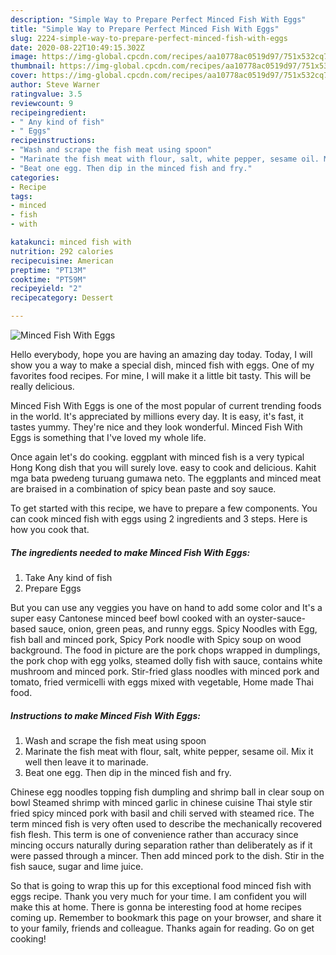 ```yaml
---
description: "Simple Way to Prepare Perfect Minced Fish With Eggs"
title: "Simple Way to Prepare Perfect Minced Fish With Eggs"
slug: 2224-simple-way-to-prepare-perfect-minced-fish-with-eggs
date: 2020-08-22T10:49:15.302Z
image: https://img-global.cpcdn.com/recipes/aa10778ac0519d97/751x532cq70/minced-fish-with-eggs-recipe-main-photo.jpg
thumbnail: https://img-global.cpcdn.com/recipes/aa10778ac0519d97/751x532cq70/minced-fish-with-eggs-recipe-main-photo.jpg
cover: https://img-global.cpcdn.com/recipes/aa10778ac0519d97/751x532cq70/minced-fish-with-eggs-recipe-main-photo.jpg
author: Steve Warner
ratingvalue: 3.5
reviewcount: 9
recipeingredient:
- " Any kind of fish"
- " Eggs"
recipeinstructions:
- "Wash and scrape the fish meat using spoon"
- "Marinate the fish meat with flour, salt, white pepper, sesame oil. Mix it well then leave it to marinade."
- "Beat one egg. Then dip in the minced fish and fry."
categories:
- Recipe
tags:
- minced
- fish
- with

katakunci: minced fish with 
nutrition: 292 calories
recipecuisine: American
preptime: "PT13M"
cooktime: "PT59M"
recipeyield: "2"
recipecategory: Dessert

---
```



![Minced Fish With Eggs](https://img-global.cpcdn.com/recipes/aa10778ac0519d97/751x532cq70/minced-fish-with-eggs-recipe-main-photo.jpg)

Hello everybody, hope you are having an amazing day today. Today, I will show you a way to make a special dish, minced fish with eggs. One of my favorites food recipes. For mine, I will make it a little bit tasty. This will be really delicious.

Minced Fish With Eggs is one of the most popular of current trending foods in the world. It's appreciated by millions every day. It is easy, it's fast, it tastes yummy. They're nice and they look wonderful. Minced Fish With Eggs is something that I've loved my whole life.

Once again let&#39;s do cooking. eggplant with minced fish is a very typical Hong Kong dish that you will surely love. easy to cook and delicious. Kahit mga bata pwedeng turuang gumawa neto. The eggplants and minced meat are braised in a combination of spicy bean paste and soy sauce.


To get started with this recipe, we have to prepare a few components. You can cook minced fish with eggs using 2 ingredients and 3 steps. Here is how you cook that.

<!--inarticleads1-->

##### The ingredients needed to make Minced Fish With Eggs:

1. Take  Any kind of fish
1. Prepare  Eggs


But you can use any veggies you have on hand to add some color and It&#39;s a super easy Cantonese minced beef bowl cooked with an oyster-sauce-based sauce, onion, green peas, and runny eggs. Spicy Noodles with Egg, fish ball and minced pork, Spicy Pork noodle with Spicy soup on wood background. The food in picture are the pork chops wrapped in dumplings, the pork chop with egg yolks, steamed dolly fish with sauce, contains white mushroom and minced pork. Stir-fried glass noodles with minced pork and tomato, fried vermicelli with eggs mixed with vegetable, Home made Thai food. 

<!--inarticleads2-->

##### Instructions to make Minced Fish With Eggs:

1. Wash and scrape the fish meat using spoon
1. Marinate the fish meat with flour, salt, white pepper, sesame oil. Mix it well then leave it to marinade.
1. Beat one egg. Then dip in the minced fish and fry.


Chinese egg noodles topping fish dumpling and shrimp ball in clear soup on bowl Steamed shrimp with minced garlic in chinese cuisine Thai style stir fried spicy minced pork with basil and chili served with steamed rice. The term minced fish is very often used to describe the mechanically recovered fish flesh. This term is one of convenience rather than accuracy since mincing occurs naturally during separation rather than deliberately as if it were passed through a mincer. Then add minced pork to the dish. Stir in the fish sauce, sugar and lime juice. 

So that is going to wrap this up for this exceptional food minced fish with eggs recipe. Thank you very much for your time. I am confident you will make this at home. There is gonna be interesting food at home recipes coming up. Remember to bookmark this page on your browser, and share it to your family, friends and colleague. Thanks again for reading. Go on get cooking!

